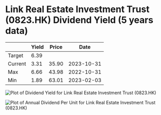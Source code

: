 # Link Real Estate Investment Trust (0823.HK) Dividend Yield (5 years data)

|     | Yield   | Price | Date       |
|-----|---------|-------|------------|
| Target | 6.39 |  |  |
| Current | 3.31 | 35.90  | 2023-10-31 |
| Max | 6.66 | 43.98  | 2022-10-31 |
| Min | 1.89 | 63.01  | 2023-02-03 |

![Plot of Dividend Yield for Link Real Estate Investment Trust (0823.HK)](0823_div_5.png)

![Plot of Annual Dividend Per Unit for Link Real Estate Investment Trust (0823.HK)](0823_yearly_dpu.png)
